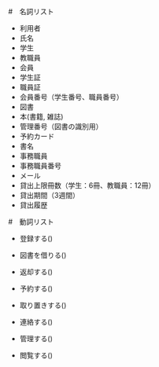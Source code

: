 #　名詞リスト
- 利用者
- 氏名
- 学生
- 教職員
- 会員
- 学生証
- 職員証
- 会員番号（学生番号、職員番号）
- 図書
- 本(書籍, 雑誌)
- 管理番号（図書の識別用）
- 予約カード
- 書名
- 事務職員
- 事務職員番号
- メール
- 貸出上限冊数（学生：6冊、教職員：12冊）
- 貸出期間（3週間）
- 貸出履歴

#　動詞リスト
- 登録する()

- 図書を借りる()

- 返却する()

- 予約する()

- 取り置きする()

- 連絡する()

- 管理する()

- 閲覧する()